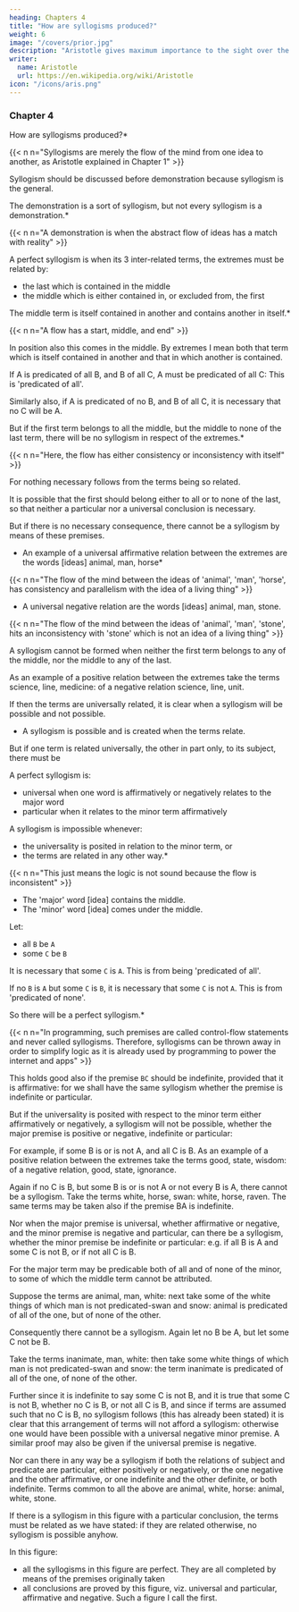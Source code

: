 ```yaml
---
heading: Chapters 4
title: "How are syllogisms produced?"
weight: 6
image: "/covers/prior.jpg"
description: "Aristotle gives maximum importance to the sight over the other senses"
writer:
  name: Aristotle 
  url: https://en.wikipedia.org/wiki/Aristotle
icon: "/icons/aris.png"
---
```



### Chapter 4

How are syllogisms produced?*

{{< n n="Syllogisms are merely the flow of the mind from one idea to another, as Aristotle explained in Chapter 1" >}}


Syllogism should be discussed before demonstration because syllogism is the general. 

The demonstration is a sort of syllogism, but not every syllogism is a demonstration.*

{{< n n="A demonstration is when the abstract flow of ideas has a match with reality" >}}

<!-- Whenever 3 terms are related to one another that  as in a
whole, and  as in or from a whole,   -->

A perfect syllogism is when its 3 inter-related terms, the extremes must be related by:
- the last which is contained in the middle 
- the middle which is either contained in, or excluded from, the first

The middle term is itself contained in another and contains another in itself.*

{{< n n="A flow has a start, middle, and end" >}}


In position also this comes in the middle. By extremes I mean both that term which is itself contained in another and that in which another is contained. 

If A is predicated of all B, and B of all C, A must be predicated of all C: This is 'predicated of all'.

Similarly also, if A is predicated of no B, and B of all C, it is necessary that no C will be A.

But if the first term belongs to all the middle, but the middle to none of the last term, there will be no syllogism in respect of the extremes.*

{{< n n="Here, the flow has either consistency or inconsistency with itself" >}}


For nothing necessary follows from the terms being so related.

It is possible that the first should belong either to all or to none of the last, so that neither a particular nor a universal conclusion is necessary.

But if there is no necessary consequence, there cannot be a syllogism by means of these premises.

- An example of a universal affirmative relation between the extremes are the words [ideas] animal, man, horse*

{{< n n="The flow of the mind between the ideas of 'animal', 'man', 'horse', has consistency and parallelism with the idea of a living thing" >}}


- A universal negative relation are the words [ideas] animal, man, stone. 

{{< n n="The flow of the mind between the ideas of 'animal', 'man', 'stone', hits an inconsistency with 'stone' which is not an idea of a living thing" >}}


A syllogism cannot be formed when neither the first term belongs to any of the middle, nor the middle to any of the last. 

As an example of a positive relation between the extremes take the terms science, line, medicine: of a negative relation science, line, unit.

If then the terms are universally related, it is clear when a syllogism will be possible and not possible. 
- A syllogism is possible and is created when the terms relate. 

<!-- - and if they are so related there will be a syllogism.  -->

But if one term is related universally, the other in part only, to its subject, there must be 

A perfect syllogism is:
- universal when one word is affirmatively or negatively relates to the major word 
- particular when it relates to the minor term affirmatively 

A syllogism is impossible whenever:
- the universality is posited in relation to the minor term, or 
- the terms are related in any other way.*

{{< n n="This just means the logic is not sound because the flow is inconsistent" >}}


- The 'major' word [idea] contains the middle.
- The 'minor' word [idea] comes under the middle. 

Let:
- all `B` be `A`
- some `C` be `B`

It is necessary that some `C` is `A`. This is from being 'predicated of all'.

If no `B` is `A` but some `C` is `B`, it is necessary that some `C` is not `A`. This is from 'predicated of none'. 

So there will be a perfect syllogism.*

{{< n n="In programming, such premises are called control-flow statements and never called syllogisms. Therefore, syllogisms can be thrown away in order to simplify logic as it is already used by programming to power the internet and apps" >}}


This holds good also if the premise `BC` should be indefinite, provided that it is affirmative: for we shall have the same syllogism whether the premise is indefinite or particular.

But if the universality is posited with respect to the minor term either affirmatively or negatively, a syllogism will not be possible, whether the major premise is positive or negative, indefinite or particular: 

For example, if some B is or is not A, and all C is B. As an example of a positive relation between the extremes take the terms good, state, wisdom: of a negative relation, good, state, ignorance.

Again if no C is B, but some B is or is not A or not every B is A, there cannot be a syllogism. Take the terms white, horse, swan: white, horse, raven. The same terms may be taken also if the premise BA is indefinite.

Nor when the major premise is universal, whether affirmative or negative, and the minor premise is negative and particular, can there be a syllogism, whether the minor premise be indefinite or particular: e.g. if all B is A and some C is not B, or if not all C is B. 

For the major term may be predicable both of all and of none of the minor, to some of which the middle term cannot be attributed.

Suppose the terms are animal, man, white: next take some of the white things of which man is not predicated-swan and snow: animal is predicated of all of the one, but of none of the other. 

Consequently there cannot be a syllogism. Again let no B be A, but let some C not be B.

Take the terms inanimate, man, white: then take some white things of which man is not predicated-swan and snow: the term inanimate is predicated of all of the one, of none of the other.

Further since it is indefinite to say some C is not B, and it is true that some C is not B, whether no C is B, or not all C is B, and since if terms are assumed such that no C is B, no syllogism follows (this has already been stated) it is clear that this arrangement of terms will not afford a syllogism: otherwise one would have been possible with a universal negative minor premise. A similar proof may also be given if the universal premise is negative.

Nor can there in any way be a syllogism if both the relations of subject and predicate are particular, either positively or negatively, or the one negative and the other affirmative, or one indefinite and the other definite, or both indefinite. Terms common to all the above are animal, white, horse: animal, white, stone.

If there is a syllogism in this figure with a particular conclusion, the terms must be related as we have stated: if they are related otherwise, no syllogism is possible anyhow.

In this figure:
- all the syllogisms in this figure are perfect. They are all completed by means of the premises originally taken
- all conclusions are proved by this figure, viz. universal and particular, affirmative and negative. Such a figure I call the first.